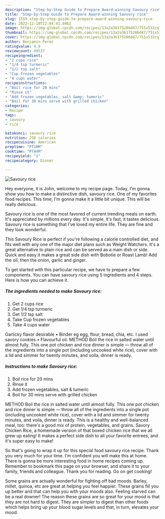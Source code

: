 ```yaml
---
description: "Step-by-Step Guide to Prepare Award-winning Savoury rice"
title: "Step-by-Step Guide to Prepare Award-winning Savoury rice"
slug: 1559-step-by-step-guide-to-prepare-award-winning-savoury-rice
date: 2022-12-10T22:04:41.846Z
image: https://img-global.cpcdn.com/recipes/13a2a36175286d47/751x532cq70/savoury-rice-recipe-main-photo.jpg
thumbnail: https://img-global.cpcdn.com/recipes/13a2a36175286d47/751x532cq70/savoury-rice-recipe-main-photo.jpg
cover: https://img-global.cpcdn.com/recipes/13a2a36175286d47/751x532cq70/savoury-rice-recipe-main-photo.jpg
author: Benjamin Perez
ratingvalue: 4.9
reviewcount: 49537
recipeingredient:
- "2 cups rice"
- "1/4 tsp turmeric"
- "1/2 tsp salt"
- "Cup frozen vegetables"
- "4 cups water"
recipeinstructions:
- "Boil rice for 20 mins"
- "Rinse it"
- "Add frozen vegetables, salt &amp; tumeric"
- "Boil for 30 mins serve with grilled chicken"
categories:
- Recipe
tags:
- savoury
- rice

katakunci: savoury rice 
nutrition: 250 calories
recipecuisine: American
preptime: "PT10M"
cooktime: "PT44M"
recipeyield: "1"
recipecategory: Dinner

---
```



![Savoury rice](https://img-global.cpcdn.com/recipes/13a2a36175286d47/751x532cq70/savoury-rice-recipe-main-photo.jpg)

Hey everyone, it is John, welcome to my recipe page. Today, I'm gonna show you how to make a distinctive dish, savoury rice. One of my favorites food recipes. This time, I'm gonna make it a little bit unique. This will be really delicious.

Savoury rice is one of the most favored of current trending meals on earth. It's appreciated by millions every day. It's simple, it's fast, it tastes delicious. Savoury rice is something that I've loved my entire life. They are fine and they look wonderful.

This Savoury Rice is perfect if you&#39;re following a calorie controlled diet, and fits well with any one of the major diet plans such as Weight Watchers. It&#39;s a great alternative to plain rice and can be served as a main dish or side. Quick and easy it makes a great side dish with Bobotie or Roast Lamb! Add the oil, then the onion, garlic and ginger.


To get started with this particular recipe, we have to prepare a few components. You can have savoury rice using 5 ingredients and 4 steps. Here is how you can achieve it.

<!--inarticleads1-->

##### The ingredients needed to make Savoury rice:

1. Get 2 cups rice
1. Get 1/4 tsp turmeric
1. Get 1/2 tsp salt
1. Take Cup frozen vegetables
1. Take 4 cups water


Garlicky flavor desirable • Binder eg egg, flour, bread, chia, etc. I used savory cookies • Flavourful oil. METHOD Boil the rice in salted water until almost fully. This one pot chicken and rice dinner is simple — throw all of the ingredients into a single pot (including uncooked white rice), cover with a lid and simmer for twenty minutes, and voila, dinner is ready. 

<!--inarticleads2-->

##### Instructions to make Savoury rice:

1. Boil rice for 20 mins
1. Rinse it
1. Add frozen vegetables, salt &amp; tumeric
1. Boil for 30 mins serve with grilled chicken


METHOD Boil the rice in salted water until almost fully. This one pot chicken and rice dinner is simple — throw all of the ingredients into a single pot (including uncooked white rice), cover with a lid and simmer for twenty minutes, and voila, dinner is ready. This is a healthy and well-balanced meal, too: there&#39;s a good mix of protein, vegetables, and grains. Savory Chicken Rice, a homemade version of that boxed chicken rice that we all grew up eating! It makes a perfect side dish to all your favorite entrees, and it&#39;s super easy to make! 

So that's going to wrap it up for this special food savoury rice recipe. Thank you very much for your time. I'm confident you will make this at home. There is gonna be more interesting food in home recipes coming up. Remember to bookmark this page on your browser, and share it to your family, friends and colleague. Thank you for reading. Go on get cooking!

Some grains are actually wonderful for fighting off bad moods. Barley, millet, quinoa, etc are great at helping you feel happier. These grains fill you up better and that can help you with your moods also. Feeling starved can be a real downer! The reason these grains are so great for your mood is that they are not hard to digest. They are simpler to digest than other foods which helps bring up your blood sugar levels and that, in turn, elevates your mood.
